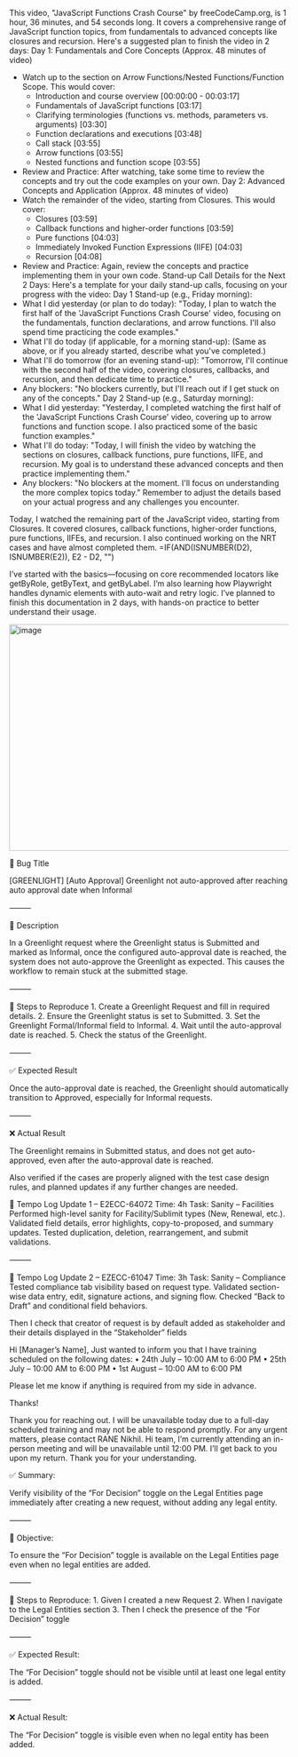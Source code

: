 This video, "JavaScript Functions Crash Course" by freeCodeCamp.org, is 1 hour, 36 minutes, and 54 seconds long. It covers a comprehensive range of JavaScript function topics, from fundamentals to advanced concepts like closures and recursion.
Here's a suggested plan to finish the video in 2 days:
Day 1: Fundamentals and Core Concepts (Approx. 48 minutes of video)
 * Watch up to the section on Arrow Functions/Nested Functions/Function Scope. This would cover:
   * Introduction and course overview [00:00:00 - 00:03:17]
   * Fundamentals of JavaScript functions [03:17]
   * Clarifying terminologies (functions vs. methods, parameters vs. arguments) [03:30]
   * Function declarations and executions [03:48]
   * Call stack [03:55]
   * Arrow functions [03:55]
   * Nested functions and function scope [03:55]
 * Review and Practice: After watching, take some time to review the concepts and try out the code examples on your own.
Day 2: Advanced Concepts and Application (Approx. 48 minutes of video)
 * Watch the remainder of the video, starting from Closures. This would cover:
   * Closures [03:59]
   * Callback functions and higher-order functions [03:59]
   * Pure functions [04:03]
   * Immediately Invoked Function Expressions (IIFE) [04:03]
   * Recursion [04:08]
 * Review and Practice: Again, review the concepts and practice implementing them in your own code.
Stand-up Call Details for the Next 2 Days:
Here's a template for your daily stand-up calls, focusing on your progress with the video:
Day 1 Stand-up (e.g., Friday morning):
 * What I did yesterday (or plan to do today): "Today, I plan to watch the first half of the 'JavaScript Functions Crash Course' video, focusing on the fundamentals, function declarations, and arrow functions. I'll also spend time practicing the code examples."
 * What I'll do today (if applicable, for a morning stand-up): (Same as above, or if you already started, describe what you've completed.)
 * What I'll do tomorrow (for an evening stand-up): "Tomorrow, I'll continue with the second half of the video, covering closures, callbacks, and recursion, and then dedicate time to practice."
 * Any blockers: "No blockers currently, but I'll reach out if I get stuck on any of the concepts."
Day 2 Stand-up (e.g., Saturday morning):
 * What I did yesterday: "Yesterday, I completed watching the first half of the 'JavaScript Functions Crash Course' video, covering up to arrow functions and function scope. I also practiced some of the basic function examples."
 * What I'll do today: "Today, I will finish the video by watching the sections on closures, callback functions, pure functions, IIFE, and recursion. My goal is to understand these advanced concepts and then practice implementing them."
 * Any blockers: "No blockers at the moment. I'll focus on understanding the more complex topics today."
Remember to adjust the details based on your actual progress and any challenges you encounter.

Today, I watched the remaining part of the JavaScript video, starting from Closures. It covered closures, callback functions, higher-order functions, pure functions, IIFEs, and recursion. I also continued working on the NRT cases and have almost completed them.
=IF(AND(ISNUMBER(D2), ISNUMBER(E2)), E2 - D2, "")

I’ve started with the basics—focusing on core recommended locators like getByRole, getByText, and getByLabel. I’m also learning how Playwright handles dynamic elements with auto-wait and retry logic. I’ve planned to finish this documentation in 2 days, with hands-on practice to better understand their usage.

<img width="612" height="408" alt="image" src="https://github.com/user-attachments/assets/bffe75d0-0bcd-4ef4-9a75-4d793403c60a" />


🐞 Bug Title

[GREENLIGHT] [Auto Approval] Greenlight not auto-approved after reaching auto approval date when Informal

⸻

📝 Description

In a Greenlight request where the Greenlight status is Submitted and marked as Informal, once the configured auto-approval date is reached, the system does not auto-approve the Greenlight as expected. This causes the workflow to remain stuck at the submitted stage.

⸻

🔁 Steps to Reproduce
	1.	Create a Greenlight Request and fill in required details.
	2.	Ensure the Greenlight status is set to Submitted.
	3.	Set the Greenlight Formal/Informal field to Informal.
	4.	Wait until the auto-approval date is reached.
	5.	Check the status of the Greenlight.

⸻

✅ Expected Result

Once the auto-approval date is reached, the Greenlight should automatically transition to Approved, especially for Informal requests.

⸻

❌ Actual Result

The Greenlight remains in Submitted status, and does not get auto-approved, even after the auto-approval date is reached.


Also verified if the cases are properly aligned with the test case design rules, and planned updates if any further changes are needed.

🔹 Tempo Log Update 1 – E2ECC-64072
Time: 4h
Task: Sanity – Facilities
Performed high-level sanity for Facility/Sublimit types (New, Renewal, etc.).
Validated field details, error highlights, copy-to-proposed, and summary updates.
Tested duplication, deletion, rearrangement, and submit validations.

⸻

🔹 Tempo Log Update 2 – EZECC-61047
Time: 3h
Task: Sanity – Compliance
Tested compliance tab visibility based on request type.
Validated section-wise data entry, edit, signature actions, and signing flow.
Checked “Back to Draft” and conditional field behaviors.


Then I check that creator of request is by default added as stakeholder and their details displayed in the “Stakeholder” fields


Hi [Manager’s Name],
Just wanted to inform you that I have training scheduled on the following dates:
	•	24th July – 10:00 AM to 6:00 PM
	•	25th July – 10:00 AM to 6:00 PM
	•	1st August – 10:00 AM to 6:00 PM

Please let me know if anything is required from my side in advance.

Thanks!

Thank you for reaching out. I will be unavailable today due to a full-day scheduled training and may not be able to respond promptly. For any urgent matters, please contact RANE Nikhil.
Hi team, I’m currently attending an in-person meeting and will be unavailable until 12:00 PM. I’ll get back to you upon my return. Thank you for your understanding.


✅ Summary:

Verify visibility of the “For Decision” toggle on the Legal Entities page immediately after creating a new request, without adding any legal entity.

⸻

🎯 Objective:

To ensure the “For Decision” toggle is available on the Legal Entities page even when no legal entities are added.

⸻

🔁 Steps to Reproduce:
	1.	Given I created a new Request
	2.	When I navigate to the Legal Entities section
	3.	Then I check the presence of the “For Decision” toggle

⸻

✅ Expected Result:

The “For Decision” toggle should not be visible until at least one legal entity is added.

⸻

❌ Actual Result:

The “For Decision” toggle is visible even when no legal entity has been added.
